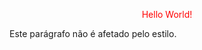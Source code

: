 <!DOCYPE html>
<html>
  <head>
      <style>
        #paral {
            text-align: center;
            color: red;
      }
    </style>
  </head>
<body>
      
  <p id="paral">Hello World!</p>
  <p>Este parágrafo não é afetado pelo estilo.</p>

</body>
</html>

